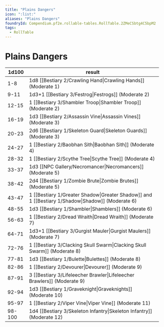 ```yaml
---
title: "Plains Dangers"
icon: ":list:"
aliases: "Plains Dangers"
foundryId: Compendium.pf2e.rollable-tables.RollTable.2ZMeCSbtg4C5bpM2
tags:
  - RollTable
---
```


# Plains Dangers
| 1d100 | result |
|------|--------|
| 1-8 | 1d8 [[Bestiary 2/Crawling Hand\|Crawling Hands]] (Moderate 1) |
| 9-11 | 1d3+1 [[Bestiary 3/Festrog\|Festrogs]] (Moderate 2) |
| 12-15 | 1 [[Bestiary 3/Shambler Troop\|Shambler Troop]] (Moderate 2) |
| 16-19 | 1d3 [[Bestiary 2/Assassin Vine\|Assassin Vines]] (Moderate 3) |
| 20-23 | 2d6 [[Bestiary 1/Skeleton Guard\|Skeleton Guards]] (Moderate 3) |
| 24-27 | 1 [[Bestiary 2/Baobhan Sith\|Baobhan Sith]] (Moderate 4) |
| 28-32 | 1 [[Bestiary 2/Scythe Tree\|Scythe Tree]] (Moderate 4) |
| 33-37 | 1d3 [[NPC Gallery/Necromancer\|Necromancers]] (Moderate 5) |
| 38-42 | 2d4 [[Bestiary 1/Zombie Brute\|Zombie Brutes]] (Moderate 5) |
| 43-47 | 1 [[Bestiary 1/Greater Shadow\|Greater Shadow]] and 1 [[Bestiary 1/Shadow\|Shadow]] (Moderate 6) |
| 48-55 | 1d3 [[Bestiary 1/Shambler\|Shamblers]] {Moderate 6} |
| 56-63 | 1 [[Bestiary 2/Dread Wraith\|Dread Wraith]] {Moderate 7} |
| 64-71 | 1d3+1 [[Bestiary 3/Gurgist Mauler\|Gurgist Maulers]] (Moderate 7) |
| 72-76 | 1 [[Bestiary 3/Clacking Skull Swarm\|Clacking Skull Swarm]] (Moderate 8) |
| 77-81 | 1d3 [[Bestiary 1/Bulette\|Bulettes]] (Moderate 8) |
| 82-86 | 1 [[Bestiary 2/Devourer\|Devourer]] (Moderate 9) |
| 87-91 | 3 [[Bestiary 3/Lifeleecher Brawler\|Lifeleecher Brawlers]] (Moderate 9) |
| 92-94 | 1d3 [[Bestiary 1/Graveknight\|Graveknights]] (Moderate 10) |
| 95-97 | 1 [[Bestiary 2/Viper Vine\|Viper Vine]] (Moderate 11) |
| 98-100 | 1d4 [[Bestiary 3/Skeleton Infantry\|Skeleton Infantry]] (Moderate 12) |
